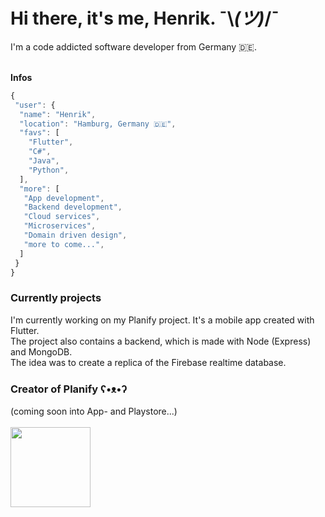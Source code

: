 # Hi there, it's me, Henrik. ¯\\_(ツ)_/¯
<p align="justify">
  I'm a code addicted software developer from Germany 🇩🇪.
</p>

<br>
 <strong>Infos</strong>
<br>

 ```javascript
{
  "user": {
   "name": "Henrik",
   "location": "Hamburg, Germany 🇩🇪",
   "favs": [
     "Flutter",
     "C#",
     "Java",
     "Python",
   ],
   "more": [
    "App development",
    "Backend development",
    "Cloud services",
    "Microservices",
    "Domain driven design",
    "more to come...",
   ]
  }
}
```

### Currently projects
I'm currently working on my Planify project. It's a mobile app created with Flutter.<br>
The project also contains a backend, which is made with Node (Express) and MongoDB.<br>
The idea was to create a replica of the Firebase realtime database.

### Creator of Planify ʕ•ᴥ•ʔ
(coming soon into App- and Playstore...)<br><br>
<img src="https://raw.githubusercontent.com/HenrikThien/planify/master/app_icon.png?token=ACCVCLEMWTBHUGI42NQO3VS7DFZL4" width="128" height="128" />
